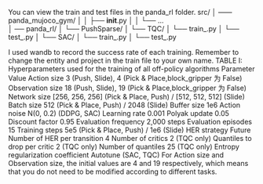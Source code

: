 You can view the train and test files in the panda_rl folder. 
src/
│ —— panda_mujoco_gym/
│   │   ├── __init__.py
│   │   └── ...  
│ ── panda_rl/
│       └── PushSparse/
│           └── TQC/
│               └── train_.py
│               └── test_.py
│           └── SAC/
│               └── train_.py
│               └── test_.py

I used wandb to record the success rate of each training. Remember to change the entity and project in the train file to your own name.
TABLE I: Hyperparameters used for the training of all off-policy algorithms
Parameter                  Value
Action size                3 (Push, Slide), 4 (Pick & Place,block_gripper 为 False)
Observation size           18 (Push, Slide), 19 (Pick & Place,block_gripper 为 False)
Network size               [256, 256, 256] (Pick & Place, Push) / [512, 512, 512] (Slide)
Batch size                 512 (Pick & Place, Push) / 2048 (Slide)
Buffer size                1e6
Action noise               N(0, 0.2) (DDPG, SAC)
Learning rate              0.001
Polyak update              0.05
Discount factor            0.95
Evaluation frequency       2,000 steps
Evaluation episodes        15
Training steps             5e5 (Pick & Place, Push) / 1e6 (Slide)
HER strategy               Future
Number of HER per transition 4
Number of critics          2 (TQC only)
Quantiles to drop per critic 2 (TQC only)
Number of quantiles        25 (TQC only)
Entropy regularization coefficient Autotune (SAC, TQC)
For Action size and Observation size, the initial values ​​are 4 and 19 respectively, which means that you do not need to be modified according to different tasks.
